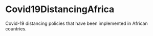 # Covid19DistancingAfrica
Covid-19 distancing policies that have been implemented in African countries. 
